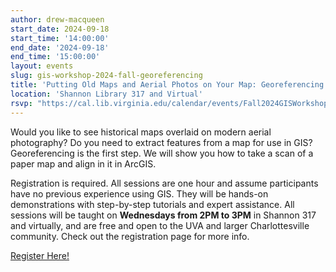 ```yaml
---
author: drew-macqueen
start_date: 2024-09-18
start_time: '14:00:00'
end_date: '2024-09-18'
end_time: '15:00:00'
layout: events
slug: gis-workshop-2024-fall-georeferencing
title: 'Putting Old Maps and Aerial Photos on Your Map: Georeferencing in ArcGIS Pro'
location: 'Shannon Library 317 and Virtual'
rsvp: "https://cal.lib.virginia.edu/calendar/events/Fall2024GISWorkshop2"
---
```


Would you like to see historical maps overlaid on modern aerial photography?  Do you need to extract features from a map for use in GIS?  Georeferencing is the first step.  We will show you how to take a scan of a paper map and align in it in ArcGIS.

Registration is required. All sessions are one hour and assume participants have no previous experience using GIS. They will be hands-on demonstrations with step-by-step tutorials and expert assistance.  All sessions will be taught on **Wednesdays from 2PM to 3PM** in Shannon 317 and virtually, and are free and open to the UVA and larger Charlottesville community. Check out the registration page for more info. 

[Register Here!](https://cal.lib.virginia.edu/calendar/events/Fall2024GISWorkshop2)
